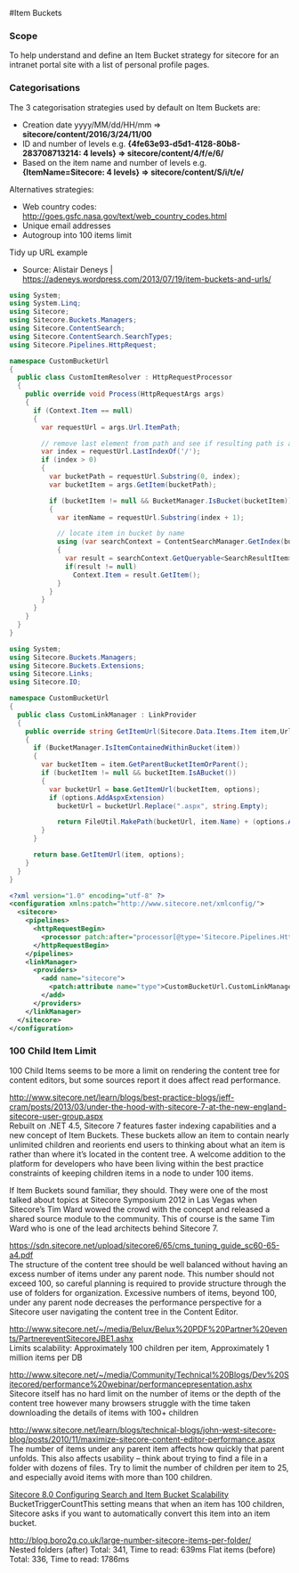 #Item Buckets

### Scope
To help understand and define an Item Bucket strategy for sitecore for an intranet portal site with a list of personal profile pages.

### Categorisations
The 3 categorisation strategies used by default on Item Buckets are:
* Creation date yyyy/MM/dd/HH/mm => **sitecore/content/2016/3/24/11/00**
* ID and number of levels e.g. **{4fe63e93-d5d1-4128-80b8-283708713214: 4 levels} => sitecore/content/4/f/e/6/**
* Based on the item name and number of levels e.g. **{ItemName=Sitecore: 4 levels} => sitecore/content/S/i/t/e/**

Alternatives strategies:
* Web country codes: http://goes.gsfc.nasa.gov/text/web_country_codes.html
* Unique email addresses
* Autogroup into 100 items limit

Tidy up URL example
* Source: Alistair Deneys | https://adeneys.wordpress.com/2013/07/19/item-buckets-and-urls/
```C#
using System;
using System.Linq;
using Sitecore;
using Sitecore.Buckets.Managers;
using Sitecore.ContentSearch;
using Sitecore.ContentSearch.SearchTypes;
using Sitecore.Pipelines.HttpRequest;

namespace CustomBucketUrl
{
  public class CustomItemResolver : HttpRequestProcessor
  {
    public override void Process(HttpRequestArgs args)
    {
      if (Context.Item == null)
      {
        var requestUrl = args.Url.ItemPath;

        // remove last element from path and see if resulting path is a bucket
        var index = requestUrl.LastIndexOf('/');
        if (index > 0)
        {
          var bucketPath = requestUrl.Substring(0, index);
          var bucketItem = args.GetItem(bucketPath);

          if (bucketItem != null && BucketManager.IsBucket(bucketItem))
          {
            var itemName = requestUrl.Substring(index + 1);

            // locate item in bucket by name
            using (var searchContext = ContentSearchManager.GetIndex(bucketItem as IIndexable).CreateSearchContext())
            {
              var result = searchContext.GetQueryable<SearchResultItem>().Where(x => x.Name == itemName).FirstOrDefault();
              if(result != null)
                Context.Item = result.GetItem();
            }
          }
        }
      }
    }
  }
}
```

```C#
using System;
using Sitecore.Buckets.Managers;
using Sitecore.Buckets.Extensions;
using Sitecore.Links;
using Sitecore.IO;

namespace CustomBucketUrl
{
  public class CustomLinkManager : LinkProvider
  {
    public override string GetItemUrl(Sitecore.Data.Items.Item item,UrlOptions options)
    {
      if (BucketManager.IsItemContainedWithinBucket(item))
      {
        var bucketItem = item.GetParentBucketItemOrParent();
        if (bucketItem != null && bucketItem.IsABucket())
        {
          var bucketUrl = base.GetItemUrl(bucketItem, options);
          if (options.AddAspxExtension)
            bucketUrl = bucketUrl.Replace(".aspx", string.Empty);

            return FileUtil.MakePath(bucketUrl, item.Name) + (options.AddAspxExtension ? ".aspx" : string.Empty);
        }
      }

      return base.GetItemUrl(item, options);
    }
  }
}
```
```xml
<?xml version="1.0" encoding="utf-8" ?>
<configuration xmlns:patch="http://www.sitecore.net/xmlconfig/">
  <sitecore>
    <pipelines>
      <httpRequestBegin>
        <processor patch:after="processor[@type='Sitecore.Pipelines.HttpRequest.ItemResolver,Sitecore.Kernel']"type="CustomBucketUrl.CustomItemResolver, CustomBucketUrl" />
      </httpRequestBegin>
    </pipelines>
    <linkManager>
      <providers>
        <add name="sitecore">
          <patch:attribute name="type">CustomBucketUrl.CustomLinkManager, CustomBucketUrl</patch:attribute>
        </add>
      </providers>
    </linkManager>
  </sitecore>
</configuration>
```
### 100 Child Item Limit
100 Child Items seems to be more a limit on rendering the content tree for content editors, but some sources report it does affect read performance.

http://www.sitecore.net/learn/blogs/best-practice-blogs/jeff-cram/posts/2013/03/under-the-hood-with-sitecore-7-at-the-new-england-sitecore-user-group.aspx  
Rebuilt on .NET 4.5, Sitecore 7 features faster indexing capabilities and a new concept of Item Buckets. These buckets allow an item to contain nearly unlimited children and reorients end users to thinking about what an item is rather than where it’s located in the content tree. A welcome addition to the platform for developers who have been living within the best practice constraints of keeping children items in a node to under 100 items.

If Item Buckets sound familiar, they should. They were one of the most talked about topics at Sitecore Symposium 2012 in Las Vegas when Sitecore’s Tim Ward wowed the crowd with the concept and released a shared source module to the community. This of course is the same Tim Ward who is one of the lead architects behind Sitecore 7.

https://sdn.sitecore.net/upload/sitecore6/65/cms_tuning_guide_sc60-65-a4.pdf  
The structure of the content tree should be well balanced without having an excess number of items under any parent node. This number should not exceed 100, so careful planning is required to provide structure through the use of folders for organization. Excessive numbers of items, beyond 100, under any parent node decreases the performance perspective for a Sitecore user navigating the content tree in the Content Editor.

http://www.sitecore.net/~/media/Belux/Belux%20PDF%20Partner%20events/PartnereventSitecoreJBE1.ashx  
Limits scalability: Approximately 100 children per item, Approximately 1 million items per DB

http://www.sitecore.net/~/media/Community/Technical%20Blogs/Dev%20Sitecored/performance%20webinar/performancepresentation.ashx  
Sitecore itself has no hard limit on the number of items or the depth of the content tree however many browsers struggle with the time taken downloading the details of items with 100+ children

http://www.sitecore.net/learn/blogs/technical-blogs/john-west-sitecore-blog/posts/2010/11/maximize-sitecore-content-editor-performance.aspx  
The number of items under any parent item affects how quickly that parent unfolds. This also affects usability – think about trying to find a file in a folder with dozens of files. Try to limit the number of children per item to 25, and especially avoid items with more than 100 children.

[Sitecore 8.0 Configuring Search and Item Bucket Scalability](https://doc.sitecore.net/sitecore_experience_platform/80/setting_up__maintaining/search_and_indexing/configuring_search_and_item_bucket_scalability)  
BucketTriggerCountThis setting means that when an item has 100 children, Sitecore asks if you want to automatically convert this item into an item bucket.  

http://blog.boro2g.co.uk/large-number-sitecore-items-per-folder/  
  Nested folders (after) Total: 341, Time to read: 639ms
  Flat items (before) Total: 336, Time to read: 1786ms
